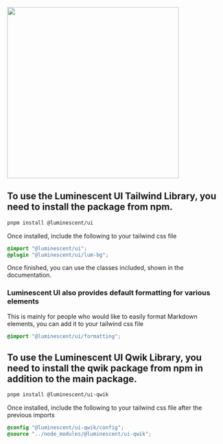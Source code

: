 <img src="./branding.png" width="400">

## To use the Luminescent UI Tailwind Library, you need to install the package from npm.

```bash
pnpm install @luminescent/ui
```

Once installed, include the following to your tailwind css file

```css
@import "@luminescent/ui";
@plugin "@luminescent/ui/lum-bg";
```

Once finished, you can use the classes included, shown in the documentation.

### Luminescent UI also provides default formatting for various elements

This is mainly for people who would like to easily format Markdown elements, you can add it to your tailwind css file

```css
@import "@luminescent/ui/formatting";
```

## To use the Luminescent UI Qwik Library, you need to install the qwik package from npm in addition to the main package.

```bash
pnpm install @luminescent/ui-qwik
```

Once installed, include the following to your tailwind css file after the previous imports

```css
@config "@luminescent/ui-qwik/config";
@source "../node_modules/@luminescent/ui-qwik";
```